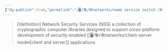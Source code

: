 ```yaml
---
{"dg-publish":true,"permalink":"/🖥/🛠/🕸networks/name service switch (NSS) library/","tags":["networks","unix"]}
---
```




>[!definition] Network Security Services (NSS)
> a collection of cryptographic computer libraries designed to support cross-platform development of security-enabled [[🖥/🛠/🕸networks/client-server model\|client and server]] applications 
